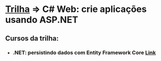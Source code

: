 # <a href="https://cursos.alura.com.br/formacao-csharp-web">Trilha</a> => C# Web: crie aplicações usando ASP.NET 

<h2> Cursos da trilha: </h2> 


- <h3> .NET: persistindo dados com Entity Framework Core <a href="https://cursos.alura.com.br/course/dot-net-persistindo-dados-entity-framework-core">Link</a></h3> 



